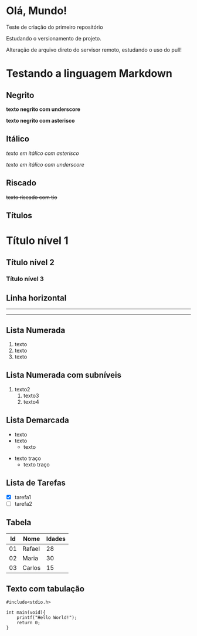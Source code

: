 # Olá, Mundo!
 Teste de criação do primeiro repositório

 Estudando o versionamento de projeto. 
 
 Alteração de arquivo direto do servisor remoto, estudando o uso do pull!

# Testando a linguagem Markdown

## Negrito

__texto negrito com underscore__

**texto negrito com asterisco**

## Itálico
*texto em itálico com asterisco*

_texto em itálico com underscore_
## Riscado
~~texto riscado com tio~~
## Títulos
# Título nível 1
## Título nível 2
### Título nível 3
## Linha horizontal 
---
***
## Lista Numerada
1. texto
1. texto
1. texto
## Lista Numerada com subníveis 
1. texto2
   1. texto3
   1. texto4
## Lista Demarcada
* texto
* texto
   * texto

- texto traço
   - texto traço
## Lista de Tarefas

- [x] tarefa1
- [ ] tarefa2

## Tabela 

Id | Nome | Idades
---|---|---
01|Rafael|28
02|Maria| 30
03|Carlos| 15

## Texto com tabulação

```
#include<stdio.h>

int main(void){
    printf("Hello World!");
    return 0;
}
```




